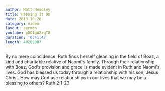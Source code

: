 ```yaml
--- 
author: Matt Headley 
title: Passing It On 
date: 2013-10-20 
category: video
layout: sermon
youtube: pDO1gW2zqT8
duration: '0:41:47'
length: 40289907 
---
```


By no mere coincidence, Ruth finds herself gleaning in the field of Boaz, a kind and charitable relative of Naomi's family. Through their relationship with Boaz, God's provision and grace is made evident in Ruth and Naomi's lives. God has blessed us today through a relationship with his son, Jesus Christ. How may God use relationships in our lives that we may be a blessing to others? Ruth 2:1-23
